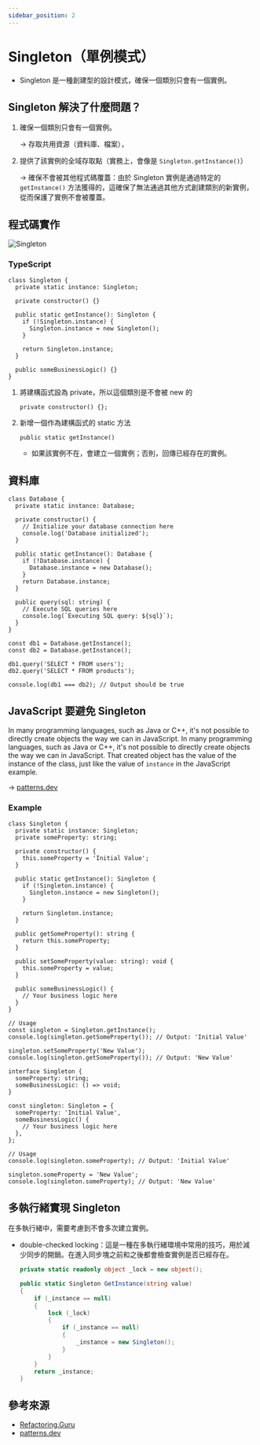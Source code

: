 ```yaml
---
sidebar_position: 2
---
```


# Singleton（單例模式）

- Singleton 是一種創建型的設計模式，確保一個類別只會有一個實例。

## Singleton 解決了什麼問題？

1. 確保一個類別只會有一個實例。

   → 存取共用資源（資料庫、檔案），

2. 提供了該實例的全域存取點（實務上，會像是 `Singleton.getInstance()`）

   → 確保不會被其他程式碼覆蓋：由於 Singleton 實例是通過特定的 `getInstance()` 方法獲得的，這確保了無法通過其他方式創建類別的新實例，從而保護了實例不會被覆蓋。

## 程式碼實作

![Singleton](https://refactoring.guru/images/patterns/diagrams/singleton/structure-en-2x.png)

### TypeScript

```tsx
class Singleton {
  private static instance: Singleton;

  private constructor() {}

  public static getInstance(): Singleton {
    if (!Singleton.instance) {
      Singleton.instance = new Singleton();
    }

    return Singleton.instance;
  }

  public someBusinessLogic() {}
}
```

1. 將建構函式設為 private，所以這個類別是不會被 new 的

   ```tsx
   private constructor() {};
   ```

2. 新增一個作為建構函式的 static 方法

   ```tsx
   public static getInstance()
   ```

   - 如果該實例不在，會建立一個實例；否則，回傳已經存在的實例。

## 資料庫

```tsx
class Database {
  private static instance: Database;

  private constructor() {
    // Initialize your database connection here
    console.log('Database initialized');
  }

  public static getInstance(): Database {
    if (!Database.instance) {
      Database.instance = new Database();
    }
    return Database.instance;
  }

  public query(sql: string) {
    // Execute SQL queries here
    console.log(`Executing SQL query: ${sql}`);
  }
}

const db1 = Database.getInstance();
const db2 = Database.getInstance();

db1.query('SELECT * FROM users');
db2.query('SELECT * FROM products');

console.log(db1 === db2); // Output should be true
```

## JavaScript 要避免 Singleton

In many programming languages, such as Java or C++, it's not possible to directly create objects the way we can in JavaScript. In many programming languages, such as Java or C++, it's not possible to directly create objects the way we can in JavaScript. That created object has the value of the instance of the class, just like the value of `instance` in the JavaScript example.

→ [patterns.dev](https://www.patterns.dev/posts/singleton-pattern#:~:text=In%20many%20programming,the%20JavaScript%20example.)

### Example

```tsx
class Singleton {
  private static instance: Singleton;
  private someProperty: string;

  private constructor() {
    this.someProperty = 'Initial Value';
  }

  public static getInstance(): Singleton {
    if (!Singleton.instance) {
      Singleton.instance = new Singleton();
    }

    return Singleton.instance;
  }

  public getSomeProperty(): string {
    return this.someProperty;
  }

  public setSomeProperty(value: string): void {
    this.someProperty = value;
  }

  public someBusinessLogic() {
    // Your business logic here
  }
}

// Usage
const singleton = Singleton.getInstance();
console.log(singleton.getSomeProperty()); // Output: 'Initial Value'

singleton.setSomeProperty('New Value');
console.log(singleton.getSomeProperty()); // Output: 'New Value'
```

```tsx
interface Singleton {
  someProperty: string;
  someBusinessLogic: () => void;
}

const singleton: Singleton = {
  someProperty: 'Initial Value',
  someBusinessLogic() {
    // Your business logic here
  },
};

// Usage
console.log(singleton.someProperty); // Output: 'Initial Value'

singleton.someProperty = 'New Value';
console.log(singleton.someProperty); // Output: 'New Value'
```

## 多執行緒實現 Singleton

在多執行緒中，需要考慮到不會多次建立實例。

- double-checked locking：這是一種在多執行緒環境中常用的技巧，用於減少同步的開銷。在進入同步塊之前和之後都會檢查實例是否已經存在。

  ```csharp
  private static readonly object _lock = new object();

  public static Singleton GetInstance(string value)
  {
      if (_instance == null)
      {
          lock (_lock)
          {
              if (_instance == null)
              {
                  _instance = new Singleton();
              }
          }
      }
      return _instance;
  }
  ```

## 參考來源

- [Refactoring.Guru](https://refactoring.guru/design-patterns/singleton)
- [patterns.dev](https://www.patterns.dev/posts/singleton-pattern)
